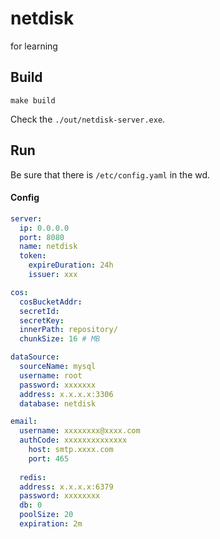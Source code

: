 # netdisk
for learning


## Build 
```shell
make build
```
Check the `./out/netdisk-server.exe`.

## Run
Be sure that there is `/etc/config.yaml` in the wd.

#### Config
```yaml
server:
  ip: 0.0.0.0
  port: 8080
  name: netdisk
  token:
    expireDuration: 24h
    issuer: xxx

cos:
  cosBucketAddr: 
  secretId: 
  secretKey:
  innerPath: repository/
  chunkSize: 16 # MB 

dataSource:
  sourceName: mysql
  username: root
  password: xxxxxxx
  address: x.x.x.x:3306
  database: netdisk

email:
  username: xxxxxxxx@xxxx.com
  authCode: xxxxxxxxxxxxxx
    host: smtp.xxxx.com
    port: 465
  
  redis:
  address: x.x.x.x:6379
  password: xxxxxxxx
  db: 0
  poolSize: 20
  expiration: 2m
```



